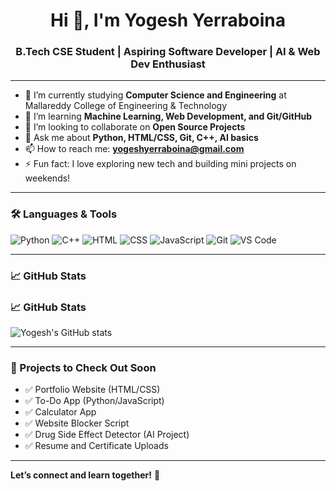 <h1 align="center">Hi 👋, I'm Yogesh Yerraboina</h1>
<h3 align="center">B.Tech CSE Student | Aspiring Software Developer | AI & Web Dev Enthusiast</h3>

---

- 🔭 I’m currently studying **Computer Science and Engineering** at Mallareddy College of Engineering & Technology
- 🌱 I’m learning **Machine Learning, Web Development, and Git/GitHub**
- 👯 I’m looking to collaborate on **Open Source Projects**
- 💬 Ask me about **Python, HTML/CSS, Git, C++, AI basics**
- 📫 How to reach me: **yogeshyerraboina@gmail.com**
- ⚡ Fun fact: I love exploring new tech and building mini projects on weekends!

---

### 🛠️ Languages & Tools

![Python](https://img.shields.io/badge/-Python-3776AB?style=flat&logo=python&logoColor=white)
![C++](https://img.shields.io/badge/-C++-00599C?style=flat&logo=c%2B%2B&logoColor=white)
![HTML](https://img.shields.io/badge/-HTML5-E34F26?style=flat&logo=html5&logoColor=white)
![CSS](https://img.shields.io/badge/-CSS3-1572B6?style=flat&logo=css3)
![JavaScript](https://img.shields.io/badge/-JavaScript-F7DF1E?style=flat&logo=javascript&logoColor=black)
![Git](https://img.shields.io/badge/-Git-F05032?style=flat&logo=git&logoColor=white)
![VS Code](https://img.shields.io/badge/-VS%20Code-007ACC?style=flat&logo=visual-studio-code)

---

### 📈 GitHub Stats

### 📈 GitHub Stats

![Yogesh's GitHub stats](https://github-readme-stats.vercel.app/api?username=409exsh&show_icons=true&theme=github_dark)


---

### 🚀 Projects to Check Out Soon

- ✅ Portfolio Website (HTML/CSS)
- ✅ To-Do App (Python/JavaScript)
- ✅ Calculator App
- ✅ Website Blocker Script
- ✅ Drug Side Effect Detector (AI Project)
- ✅ Resume and Certificate Uploads

---

**Let’s connect and learn together!** 🤝
